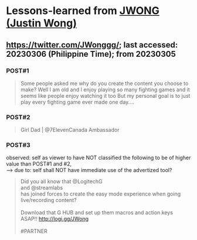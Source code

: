 # Lessons-learned from [JWONG (Justin Wong)](https://twitter.com/JWonggg?ref_src=twsrc%5Egoogle%7Ctwcamp%5Eserp%7Ctwgr%5Eauthor)

## https://twitter.com/JWonggg/; last accessed: 20230306 (Philippine Time); from 20230305

### POST#1

> Some people asked me why do you create the content you choose to make? Well I am old and I enjoy playing so many fighting games and it seems like people enjoy watching it too But my personal goal is to just play every fighting game ever made one day....

### POST#2

> Girl Dad | @7ElevenCanada Ambassador 

### POST#3

observed: self as viewer to have NOT classified the following to be of higher value than POST#1 and #2,<br/>
--> due to: self shall NOT have immediate use of the advertized tool?

> Did you all know that @LogitechG<br/>
>  and @streamlabs<br/>
> has joined forces to create the easy mode experience when going live/recording content?<br/>
><br/>
> Download that G HUB and set up them macros and action keys ASAP!! http://logi.gg/JWong <br/>
><br/>
> #PARTNER
